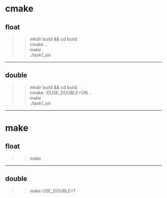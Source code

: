 # cmake  
## float  
>> mkdir build && cd build  
cmake ..  
make  
./task1_sin  
-------------------------------------------  
## double  
>> mkdir build && cd build  
cmake -DUSE_DOUBLE=ON ..  
make  
./task1_sin  
-------------------------------------------  
# make  
## float  
>> make  
-------------------------------------------  
## double  
>> make USE_DOUBLE=1  

